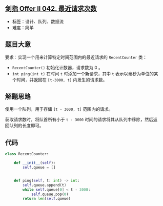## [剑指 Offer II 042. 最近请求次数](https://leetcode-cn.com/problems/H8086Q/)

- 标签：设计、队列、数据流
- 难度：简单

## 题目大意

要求：实现一个用来计算特定时间范围内的最近请求的 `RecentCounter` 类：

- `RecentCounter()` 初始化计数器，请求数为 0 。
- `int ping(int t)` 在时间 `t` 时添加一个新请求，其中 `t` 表示以毫秒为单位的某个时间，并返回在 `[t-3000, t]` 内发生的请求数。

## 解题思路

使用一个队列，用于存储 `[t - 3000, t]` 范围内的请求。

获取请求数时，将队首所有小于 `t - 3000` 时间的请求将其从队列中移除，然后返回队列的长度即可。

## 代码

```Python
class RecentCounter:

    def __init__(self):
        self.queue = []


    def ping(self, t: int) -> int:
        self.queue.append(t)
        while self.queue[0] < t - 3000:
            self.queue.pop(0)
        return len(self.queue)
```

